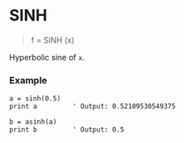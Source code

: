 # SINH

> f = SINH (x)

Hyperbolic sine of `x`.

### Example

```
a = sinh(0.5)
print a         ' Output: 0.52109530549375

b = asinh(a)
print b         ' Output: 0.5
```
